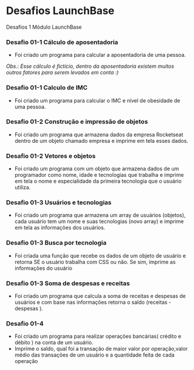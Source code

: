 <h1> Desafios LaunchBase </h1>
 Desafios 1 Módulo LaunchBase

<h3>Desafio 01-1 Cálculo de aposentadoria</h3>
<ul>
    <li>Foi criado um programa para calcular a aposentadoria de uma pessoa.</li>
</ul>
<i>Obs.: Esse cálculo é fictício, dentro da aposentadoria existem muitos outros fatores para serem levados em conta :)</i>


<h3>Desafio 01-1 Calculo de IMC</h3>
<ul>
    <li>Foi criado um programa para calcular o IMC e nível de obesidade de uma pessoa.</li>
</ul>


<h3>Desafio 01-2 Construção e impressão de objetos</h3>
<ul>
    <li>Foi criado um programa que armazena dados da empresa Rocketseat dentro de um objeto chamado empresa e imprime em tela esses dados.
</li>
</ul>


<h3>Desafio 01-2 Vetores e objetos </h3>
<ul>
    <li>Foi criado um programa com um objeto que armazena dados de um programador como nome, idade e tecnologias que trabalha e imprime em tela o nome e especialidade da primeira tecnologia que o usuário utiliza.</li>
</ul>


<h3>Desafio 01-3 Usuários e tecnologias</h3>
<ul>
    <li>Foi criado um programa que armazena um array de usuários (objetos), cada usuário tem um nome e suas tecnologias (novo array) e imprime em tela as informações dos usuários.</li>
</ul>



<h3>Desafio 01-3 Busca por tecnologia</h3>
<ul>
    <li>Foi criada uma função que recebe os dados de um objeto de usuário e retorna SE o usuário trabalha com CSS ou não. Se sim, imprime as informações do usuário</li>
</ul>


<h3>Desafio 01-3 Soma de despesas e receitas</h3>
<ul>
    <li>Foi criado um programa que calcula a soma de receitas e despesas de usuários e com base nas informações retorna o saldo (receitas - despesas ).</li>
</ul>


<h3>Desafio 01-4 </h3>
<ul>
    <li>Foi criado um programa para realizar operações bancárias( crédito e débito ) na conta de um usuário.</li>
    <li>Imprime o saldo, qual foi a transação de maior valor por operação,valor médio das transações de um usuário e a quantidade feita de cada operação</li>
</ul>

